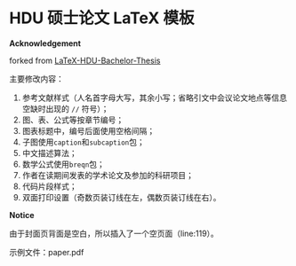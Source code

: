 # HDU 硕士论文 LaTeX 模板

**Acknowledgement**

forked from [LaTeX-HDU-Bachelor-Thesis](LaTeX-HDU-Bachelor-Thesis)

主要修改内容：

1. 参考文献样式（人名首字母大写，其余小写；省略引文中会议论文地点等信息空缺时出现的 `//` 符号）；
2. 图、表、公式等按章节编号；
3. 图表标题中，编号后面使用空格间隔；
4. 子图使用`caption`和`subcaption`包；
5. 中文描述算法；
6. 数学公式使用`breqn`包；
7. 作者在读期间发表的学术论文及参加的科研项目；
8. 代码片段样式；
9. 双面打印设置（奇数页装订线在左，偶数页装订线在右）。


**Notice**

由于封面页背面是空白，所以插入了一个空页面（line:119）。

示例文件：paper.pdf
